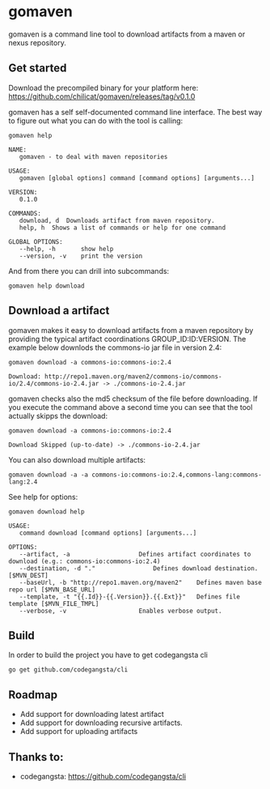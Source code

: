 # gomaven

gomaven is a command line tool to download artifacts from a maven or nexus repository. 

## Get started

Download the precompiled binary for your platform here: https://github.com/chilicat/gomaven/releases/tag/v0.1.0

gomaven has a self self-documented command line interface. The best way to figure out what you can do with the tool is calling:

```
gomaven help

NAME:
   gomaven - to deal with maven repositories

USAGE:
   gomaven [global options] command [command options] [arguments...]

VERSION:
   0.1.0

COMMANDS:
   download, d	Downloads artifact from maven repository.
   help, h	Shows a list of commands or help for one command
   
GLOBAL OPTIONS:
   --help, -h		show help
   --version, -v	print the version
```

And from there you can drill into subcommands:


```
gomaven help download

```


## Download a artifact 

gomaven makes it easy to download artifacts from a maven repository by providing the typical artifact coordinations GROUP_ID:ID:VERSION. The example below downlods the commons-io jar file in version 2.4:

```
gomaven download -a commons-io:commons-io:2.4

Download: http://repo1.maven.org/maven2/commons-io/commons-io/2.4/commons-io-2.4.jar -> ./commons-io-2.4.jar
```

gomaven checks also the md5 checksum of the file before downloading. If you execute the command above a second time you can see that the tool actually skipps the download:


```
gomaven download -a commons-io:commons-io:2.4

Download Skipped (up-to-date) -> ./commons-io-2.4.jar
```

You can also download multiple artifacts:


```
gomaven download -a -a commons-io:commons-io:2.4,commons-lang:commons-lang:2.4

```


See help for options:

```
gomaven download help

USAGE:
   command download [command options] [arguments...]

OPTIONS:
   --artifact, -a 					Defines artifact coordinates to download (e.g.: commons-io:commons-io:2.4)
   --destination, -d "."				Defines download destination. [$MVN_DEST]
   --baseUrl, -b "http://repo1.maven.org/maven2"	Defines maven base repo url [$MVN_BASE_URL]
   --template, -t "{{.Id}}-{{.Version}}.{{.Ext}}"	Defines file template [$MVN_FILE_TMPL]
   --verbose, -v					Enables verbose output.

```

## Build

In order to build the project you have to get codegangsta cli

```
go get github.com/codegangsta/cli
```

## Roadmap

- Add support for downloading latest artifact 
- Add support for downloading recursive artifacts.
- Add support for uploading artifacts

## Thanks to:

- codegangsta: https://github.com/codegangsta/cli
